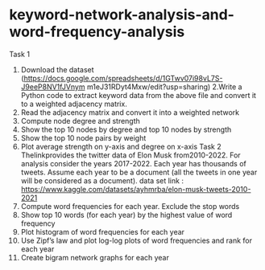# keyword-network-analysis-and-word-frequency-analysis
Task 1
1. Download the dataset
(https://docs.google.com/spreadsheets/d/1GTwv07i98vL7S-J9eeP8NV1fJVnym
m1eJ31RDyt4Mxw/edit?usp=sharing)
2.Write a Python code to extract keyword data from the above file and convert it to
a weighted adjacency matrix.
3. Read the adjacency matrix and convert it into a weighted network
4. Compute node degree and strength
5. Show the top 10 nodes by degree and top 10 nodes by strength
6. Show the top 10 node pairs by weight
7. Plot average strength on y-axis and degree on x-axis
Task 2
Thelinkprovides the twitter data of Elon Musk from2010-2022. For analysis consider
the years 2017-2022. Each year has thousands of tweets. Assume each year to be a
document (all the tweets in one year will be considered as a document).
data set link : https://www.kaggle.com/datasets/ayhmrba/elon-musk-tweets-2010-2021
1. Compute word frequencies for each year. Exclude the stop words
2. Show top 10 words (for each year) by the highest value of word frequency
3. Plot histogram of word frequencies for each year
4. Use Zipf’s law and plot log-log plots of word frequencies and rank for each year
5. Create bigram network graphs for each year